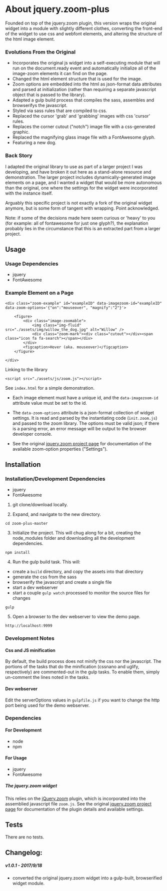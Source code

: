 # About jquery.zoom-plus

Founded on top of the jquery.zoom plugin, this version wraps the original widget into a module with slightly different clothes,
converting the front-end of the widget to use css and webfont elements, and altering the structure of the html image element.

### Evolutions From the Original

* Incorporates the original js widget into a self-executing module that will run on the document.ready event and 
automatically initialize all of the image-zoom elements it can find on the page.
* Changed the html element structure that is used for the image.
* Zoom options are embedded into the html as json-format data attributes and parsed at initialization (rather than requiring a separate javascript object that is passed to the library).
* Adapted a gulp build process that compiles the sass, assembles and browserifys the javascript.
* Styled via sass rules that are compiled to css.
* Replaced the cursor 'grab' and 'grabbing' images with css 'cursor' rules.
* Replaces the corner cutout ("notch") image file with a css-generated graphic.
* Replaced the magnifying glass image file with a FontAwesome glyph.
* Featuring a new dog.


### Back Story
I adapted the original library to use as part of a larger project I was developing, and have broken it out here as a stand-alone resource and demonstration.
The larger project includes dynamically-generated image elements on a page, and I wanted a widget that would be more autonomous than the original, one where the settings for the widget were incorporated with the instance itself.

Arguably this specific project is not exactly a fork of the original widget anymore, but is some form of tangent with wrapping. Point acknowledged.

Note: if some of the decisions made here seem curious or 'heavy' to you (for example: all of fontawesome for just one glyph?), the explanation probably lies in the 
circumstance that this is an extracted part from a larger project. 



## Usage

### Usage Dependencies
* jquery
* FontAwesome


### Example Element on a Page

```
<div class="zoom-example" id="exampleID" data-imagezoom-id="exampleID" data-zoom-options='{"on":"mouseover", "magnify":"2"}'>

    <figure>
        <div class="image-zoomable">
            <img class="img-fluid" src="./assets/img/willow_the_dog.jpg" alt="Willow" />
            <div class="zoom-mark"><div class="cutout"></div><span class="icon fa fa-search"></span></div>
        </div>
        <figcaption>Hover (aka. mouseover)</figcaption>
    </figure>

</div>
```

Linking to the library
```
<script src="./assets/js/zoom.js"></script>
```


See `index.html` for a simple demonstration.


* Each image element must have a unique id, and the `data-imagezoom-id` attribute value must be set to the id.

* The `data-zoom-options` attribute is a json-format collection of widget settings. It is read and parsed by the instantiating code (`init.zoom.js`) and passed to the zoom library.
The options must be valid json; if there is a parsing error, an error message will be output to the browser developer console.

* See the original [jquery.zoom project page](http://jacklmoore.com/zoom/) for documentation of the available zoom-option properties ("Settings").



## Installation

### Installation/Development Dependencies
* jquery
* FontAwesome


1. git clone/download locally.

2. Expand, and navigate to the new directory.
```
cd zoom-plus-master
```

3. Initialize the project. This will chug along for a bit, creating the node_modules folder and downloading all the development dependencies.
```
npm install
```

4. Run the gulp build task.
This will:
* create a `build` directory, and copy the assets into that directory
* generate the css from the sass
* browserify the javascript and create a single file
* start a dev webserver
* start a couple `gulp watch` processed to monitor the source files for changes

```
gulp
```

5. Open a browser to the dev webserver to view the demo page.
```
http://localhost:9999

```


### Development Notes

#### Css and JS minification
By default, the build process does not minify the css nor the javascript. The portions of the tasks that do the minification (cssnano and uglify, respectively)
are commented-out in the gulp tasks. To enable them, simply un-comment the lines noted in the tasks.

#### Dev webserver
Edit the serverOptions values in `gulpfile.js` if you want to change the http port being used for the demo webserver.


### Dependencies
#### For Development
* node
* npm

#### For Usage
* jquery
* FontAwesome


##### The jquery.zoom widget
This relies on the [jQuery.zoom](https://github.com/jackmoore/zoom) plugin, which is incorporated into the assemblied javascript file `zoom.js`.
See the original [jquery.zoom project page](http://jacklmoore.com/zoom/) for documentation of the plugin details and available settings.


## Tests

There are no tests.



## Changelog:

##### v1.0.1 - 2017/9/18
* converted the original jquery.zoom widget into a gulp-built, browserified widget module.
